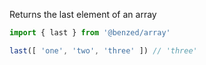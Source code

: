 Returns the last element of an array
```js
import { last } from '@benzed/array'

last([ 'one', 'two', 'three' ]) // 'three'
```
